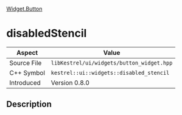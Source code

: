 [Widget.Button](index.md)
# disabledStencil
| Aspect | Value |
| --- | --- |
| Source File | `libKestrel/ui/widgets/button_widget.hpp` |
| C++ Symbol | `kestrel::ui::widgets::disabled_stencil` |
| Introduced | Version 0.8.0 |
## Description
